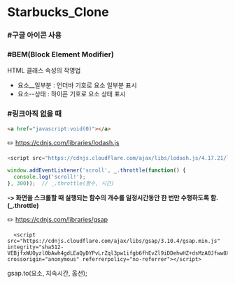 # Starbucks_Clone

### #구글 아이콘 사용
<link rel="stylesheet" href="https://fonts.googleapis.com/icon?family=Material+Icons">

### #BEM(Block Element Modifier)
HTML 클래스 속성의 작명법
- 요소__일부분 : 언더바 기호로 요소 일부분 표시
- 요소--상태 : 하이픈 기호로 요소 상태 표시

### #링크아직 없을 때
```html
<a href="javascript:void(0)"></a>
```

✏️ https://cdnjs.com/libraries/lodash.js
```js
<script src="https://cdnjs.cloudflare.com/ajax/libs/lodash.js/4.17.21/lodash.min.js" integrity="sha512-WFN04846sdKMIP5LKNphMaWzU7YpMyCU245etK3g/2ARYbPK9Ub18eG+ljU96qKRCWh+quCY7yefSmlkQw1ANQ==" crossorigin="anonymous" referrerpolicy="no-referrer"></script>
```
```js
window.addEventListener('scroll', _.throttle(function() {
  console.log('scroll!');
}, 300));  // _.throttle(함수, 시간)
```
__-> 화면을 스크롤할 때 실행되는 함수의 개수를 일정시간동안 한 번만 수행하도록 함.(_.throttle)__

✏️ https://cdnjs.com/libraries/gsap
```
  <script src="https://cdnjs.cloudflare.com/ajax/libs/gsap/3.10.4/gsap.min.js" integrity="sha512-VEBjfxWUOyzl0bAwh4gdLEaQyDYPvLrZql3pw1ifgb6fhEvZl9iDDehwHZ+dsMzA0Jfww8Xt7COSZuJ/slxc4Q==" crossorigin="anonymous" referrerpolicy="no-referrer"></script>
```
gsap.to(요소, 지속시간, 옵션);